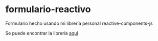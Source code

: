 # formulario-reactivo
Formulario hecho usando mi librería personal reactive-components-js

Se puede encontrar la librería [aquí](https://github.com/angeljsb/reactive-components-js)
